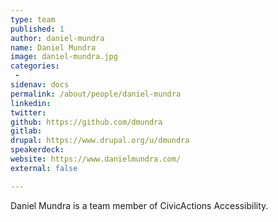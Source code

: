 ```yaml
---
type: team
published: 1
author: daniel-mundra
name: Daniel Mundra
image: daniel-mundra.jpg
categories:
 - 
sidenav: docs
permalink: /about/people/daniel-mundra
linkedin: 
twitter: 
github: https://github.com/dmundra
gitlab: 
drupal: https://www.drupal.org/u/dmundra
speakerdeck: 
website: https://www.danielmundra.com/
external: false

---
```


Daniel Mundra is a team member of CivicActions Accessibility.
